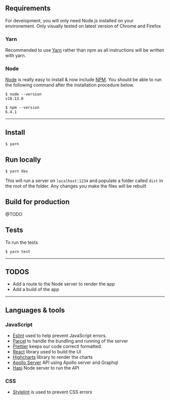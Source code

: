 ## Requirements
For development, you will only need Node.js installed on your environement. Only visually tested on latest version of Chrome and Firefox

### Yarn
Recommended to use [Yarn](https://yarnpkg.com/en/docs/install#mac-stable) rather than npm as all instructions will be written with yarn.

### Node

[Node](http://nodejs.org/) is really easy to install & now include [NPM](https://npmjs.org/).
You should be able to run the following command after the installation procedure below.

    $ node --version
    v10.13.0

    $ npm --version
    6.4.1

---
## Install

    $ yarn

## Run locally

    $ yarn dev

This will run a server on `localhost:1234` and populate a folder called `dist` in the root of the folder. Any changes you make the files will be rebuilt

## Build for production

@TODO

## Tests

To run the tests

    $ yarn test

---
## TODOS

- Add a route to the Node server to render the app
- Add a build of the app
---

## Languages & tools


### JavaScript

- [Eslint](https://eslint.org/) used to help prevent JavaScript errors.
- [Parcel](https://parceljs.org/) to handle the bundling and running of the server
- [Prettier](https://github.com/prettier/prettier) keeps our code correctl formatted.
- [React](https://reactjs.org/) library used to build the UI
- [Highcharts](https://www.highcharts.com/) library to render the charts
- [Apollo Server](https://www.apollographql.com/docs/apollo-server/) API using Apollo server and Graphql
- [Hapi](https://hapijs.com/) Node server to run the API

### CSS
- [Stylelint](https://github.com/stylelint/stylelint) is used to prevent CSS errors
